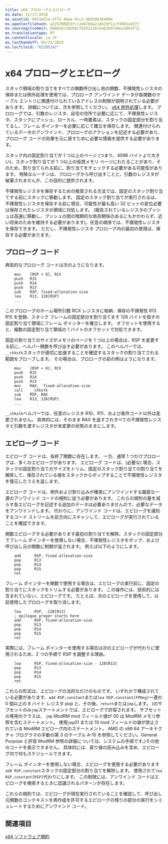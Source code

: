 ```yaml
---
title: x64 プロローグとエピローグ
ms.date: 12/17/2018
ms.assetid: 0453ed1a-3ff1-4bee-9cc2-d6d3d6384984
ms.openlocfilehash: a225786853fcc2eb7b6a21de29f1ccf4901e4377
ms.sourcegitcommit: 0ab61bc3d2b6cfbd52a16c6ab2b97a8ea1864f12
ms.translationtype: MT
ms.contentlocale: ja-JP
ms.lasthandoff: 04/23/2019
ms.locfileid: "62295242"
---
```

# <a name="x64-prolog-and-epilog"></a>x64 プロローグとエピローグ

スタック領域の割り当てをすべての関数呼び出し他の関数、不揮発性レジスタの保存または例外処理を使用では、プロローグ アンワインド データが各関数のテーブル エントリに関連付けられているアドレスの制限が説明されている必要があります。 詳細については、次を参照してください。 [x64 例外処理](../build/exception-handling-x64.md)します。 プロローグでは、引数のレジスタ、自宅の住所で必要に応じて、不揮発性レジスタ、スタックにプッシュ、ローカル、一時要素は、スタックの固定部分を割り当てるし、フレーム ポインターを必要に応じて確立を保存します。 関連付けられているデータのアンワインド、プロローグのアクションを記述する必要があり、プロローグ コードの効果を元に戻すために必要な情報を提供する必要があります。

スタック内の固定割り当てが 1 つ以上のページ (つまり、4096 バイトより大きい)、スタック割り当てが 1 つ以上の仮想メモリ ページにわたることがあり、そのため、割り当てられる前に、割り当てをチェックする必要がある可能性があります。 特殊なルーチンは、プロローグから呼び出すことと、引数のレジスタが破棄されませんが、この目的に提供されます。

不揮発性レジスタを保存するための推奨される方法では、固定のスタック割り当てする前にスタックに移動します。 固定のスタック割り当てが実行されるは、不揮発性レジスタを保存する前に場合、可能性が最も高い 32 ビットの変位必要は保存されたレジスタの領域に対処します。 (報告されているレジスタのプッシュは高速に移動し、プッシュの間の暗黙的な依存関係のあるにもかかわらず、近い将来のためを維持する必要があります)。任意の順序では、不揮発性レジスタを保存できます。 ただし、不揮発性レジスタ プロローグ内の最初の使用は、保存する必要があります。

## <a name="prolog-code"></a>プロローグ コード

典型的なプロローグ コードは次のようになります。

```MASM
    mov    [RSP + 8], RCX
    push   R15
    push   R14
    push   R13
    sub    RSP, fixed-allocation-size
    lea    R13, 128[RSP]
    ...
```

このプロローグのホーム場所引数 RCX レジスタに格納、保存の不揮発性 R13 R15 を登録、スタック フレームの固定部分を割り当てます 128 バイトを指すの固定割り当て領域にフレーム ポインターを確立します。 オフセットを使用すると、複数の固定割り当て領域の 1 バイトのオフセットで対処できます。

固定の割り当てのサイズがメモリのページを 1 つ以上の場合は、RSP を変更する前に、ヘルパー関数を呼び出す必要があります。 このヘルパーでは、`__chkstk`スタックが適切に拡張することを確認するスタックの割り当てされる範囲をプローブします。 その場合は、プロローグの前の例はようになります。

```MASM
    mov    [RSP + 8], RCX
    push   R15
    push   R14
    push   R13
    mov    RAX,  fixed-allocation-size
    call   __chkstk
    sub    RSP, RAX
    lea    R13, 128[RSP]
    ...
```

`__chkstk`ヘルパーでは、任意のレジスタ R10、R11、および条件コード以外は変更されません。 具体的には、そのまま RAX を返すされすべての不揮発性レジスタと引数を渡すレジスタが未変更の状態のままにします。

## <a name="epilog-code"></a>エピローグ コード

エピローグ コードは、各終了関数に存在します。 一方、通常 1 つだけプロローグは、多くのエピローグがあります。 エピローグ コードは、(必要な) 場合、スタックの固定割り当てのサイズをトリム、固定のスタック割り当ての割り当てを解除して、保存されている値をスタックからポップすることで不揮発性レジスタを復元したうえを返します。

エピローグ コードは、例外および割り込みが確実にアンワインドする厳密な一連のアンワインド コードの規則に従う必要があります。 これらの規則の量を減らす各エピローグを記述する追加のデータは必要ありませんので、必要なデータをアンワインドします。 代わりに、アンワインド コードは、エピローグを識別するコード ストリームを前方向にスキャンして、エピローグが実行されていることを確認できます。

関数エピローグする必要があります最初の割り当てを解除、スタックの固定部分でフレーム ポインターを使用しない場合、不揮発性レジスタをポップ、および呼び出し元の関数に制御が返されます。 例えば以下のようにします。

```MASM
    add      RSP, fixed-allocation-size
    pop      R13
    pop      R14
    pop      R15
    ret
```

フレーム ポインターを関数で使用する場合は、エピローグの実行前に、固定の割り当てにスタックをトリムする必要があります。 この操作には、技術的には含まれていない、エピローグです。 たとえば、次のエピローグを使用して、以前使用したプロローグを取り消します。

```MASM
    lea      RSP, -128[R13]
    ; epilogue proper starts here
    add      RSP, fixed-allocation-size
    pop      R13
    pop      R14
    pop      R15
    ret
```

実際には、フレーム ポインターを使用する場合は次のエピローグが代わりに使用されるため、2 つの手順で RSP を調整する理由。

```MASM
    lea      RSP, fixed-allocation-size - 128[R13]
    pop      R13
    pop      R14
    pop      R15
    ret
```

これらの形式は、エピローグの法的なだけのものです。 いずれかで構成されている必要があります、`add RSP,constant`または`lea RSP,constant[FPReg]`一連の 0 個以上の 8 バイト レジスタ pop と、その後、`return`または`jmp`します。 (のサブセットのみ`jmp`ステートメントでは、エピローグで許容されます。 サブセットの専用のクラスは、 `jmp` ModRM mod フィールド値が 00 は ModRM メモリ参照を含むステートメント。 使用`jmp`01 または 10 mod フィールドの値が禁止されている ModRM エピローグ内のステートメント。 AMD の x86 64 アーキテクチャ プログラマの手動の第 3 のテーブル A-15 を参照してください。General Purpose と許容 ModRM 参照の詳細については、システムの手順です。)その他のコードを表示できません。 具体的には、戻り値の読み込みを含め、エピローグ内で何もスケジュールできます。

フレーム ポインターを使用しない場合、エピローグを使用する必要があります`add RSP,constant`スタックの固定部分の割り当てを解除します。 使用されて`lea RSP,constant[RSP]`代わりにします。 この制限には、アンワインド コードはエピローグを検索するときに認識されるパターンが存在します。

これらの規則では、エピローグが現在実行されていることを確認して、呼び出し元関数のコンテキストを再作成を許可するエピローグの残りの部分の実行をシミュレートするためにアンワインド コード。

## <a name="see-also"></a>関連項目

[x64 ソフトウェア規約](x64-software-conventions.md)

